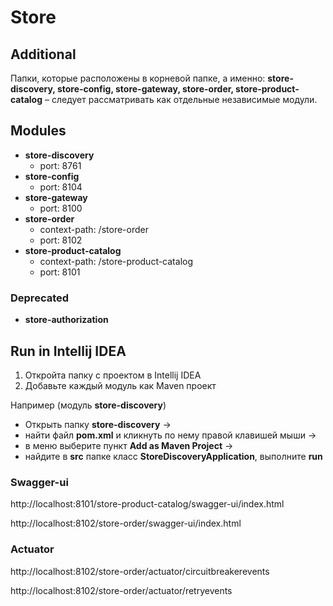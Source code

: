 # Store

## Additional

Папки, которые расположены в корневой папке, а именно:
**store-discovery, store-config, store-gateway, store-order, store-product-catalog** – следует рассматривать как
отдельные независимые модули.

## Modules

* **store-discovery**
    * port: 8761
* **store-config**
    * port: 8104
* **store-gateway**
    * port: 8100
* **store-order**
    * context-path: /store-order
    * port: 8102
* **store-product-catalog**
    * context-path: /store-product-catalog
    * port: 8101

### Deprecated

* **store-authorization**

## Run in Intellij IDEA

1. Откройта папку с проектом в Intellij IDEA
2. Добавьте каждый модуль как Maven проект

Например (модуль **store-discovery**)

* Открыть папку **store-discovery** ->
* найти файл **pom.xml** и кликнуть по нему правой клавишей мыши ->
* в меню выберите пункт **Add as Maven Project** ->
* найдите в **src** папке класс **StoreDiscoveryApplication**, выполните **run**

### Swagger-ui

http://localhost:8101/store-product-catalog/swagger-ui/index.html

http://localhost:8102/store-order/swagger-ui/index.html

### Actuator

http://localhost:8102/store-order/actuator/circuitbreakerevents

http://localhost:8102/store-order/actuator/retryevents